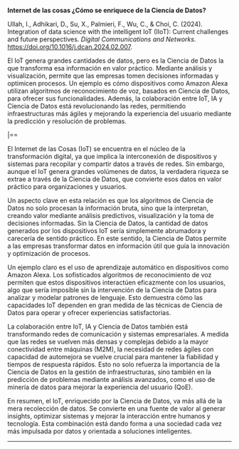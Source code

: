 **Internet de las cosas ¿Cómo se enriquece de la Ciencia de Datos?**

Ullah, I., Adhikari, D., Su, X., Palmieri, F., Wu, C., & Choi, C. (2024). Integration of data science with the intelligent IoT (IIoT): Current challenges and future perspectives. _Digital Communications and Networks_. https://doi.org/10.1016/j.dcan.2024.02.007.

El IoT genera grandes cantidades de datos, pero es la Ciencia de Datos la que transforma esa información en valor práctico. Mediante análisis y visualización, permite que las empresas tomen decisiones informadas y optimicen procesos. Un ejemplo es cómo dispositivos como Amazon Alexa utilizan algoritmos de reconocimiento de voz, basados en Ciencia de Datos, para ofrecer sus funcionalidades. Además, la colaboración entre IoT, IA y Ciencia de Datos está revolucionando las redes, permitiendo infraestructuras más ágiles y mejorando la experiencia del usuario mediante la predicción y resolución de problemas.

|==

El Internet de las Cosas (IoT) se encuentra en el núcleo de la transformación digital, ya que implica la interconexión de dispositivos y sistemas para recopilar y compartir datos a través de redes. Sin embargo, aunque el IoT genera grandes volúmenes de datos, la verdadera riqueza se extrae a través de la Ciencia de Datos, que convierte esos datos en valor práctico para organizaciones y usuarios.

Un aspecto clave en esta relación es que los algoritmos de Ciencia de Datos no solo procesan la información bruta, sino que la interpretan, creando valor mediante análisis predictivos, visualización y la toma de decisiones informadas. Sin la Ciencia de Datos, la cantidad de datos generados por los dispositivos IoT sería simplemente abrumadora y carecería de sentido práctico. En este sentido, la Ciencia de Datos permite a las empresas transformar datos en información útil que guía la innovación y optimización de procesos.

Un ejemplo claro es el uso de aprendizaje automático en dispositivos como Amazon Alexa. Los sofisticados algoritmos de reconocimiento de voz permiten que estos dispositivos interactúen eficazmente con los usuarios, algo que sería imposible sin la intervención de la Ciencia de Datos para analizar y modelar patrones de lenguaje. Esto demuestra cómo las capacidades IoT dependen en gran medida de las técnicas de Ciencia de Datos para operar y ofrecer experiencias satisfactorias.

La colaboración entre IoT, IA y Ciencia de Datos también está transformando redes de comunicación y sistemas empresariales. A medida que las redes se vuelven más densas y complejas debido a la mayor conectividad entre máquinas (M2M), la necesidad de redes ágiles con capacidad de automejora se vuelve crucial para mantener la fiabilidad y tiempos de respuesta rápidos. Esto no solo refuerza la importancia de la Ciencia de Datos en la gestión de infraestructuras, sino también en la predicción de problemas mediante análisis avanzados, como el uso de minería de datos para mejorar la experiencia del usuario (QoE).

En resumen, el IoT, enriquecido por la Ciencia de Datos, va más allá de la mera recolección de datos. Se convierte en una fuente de valor al generar insights, optimizar sistemas y mejorar la interacción entre humanos y tecnología. Esta combinación está dando forma a una sociedad cada vez más impulsada por datos y orientada a soluciones inteligentes.

---
